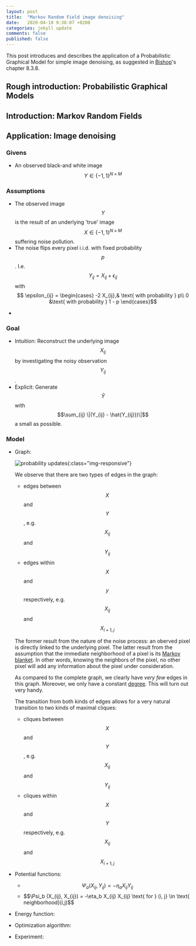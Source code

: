 ```yaml
---
layout: post
title:  "Markov Random Field image denoising"
date:   2020-04-10 9:38:07 +0200
categories: jekyll update
comments: false
published: false
---
```

<script type="text/javascript" async
src="https://cdnjs.cloudflare.com/ajax/libs/mathjax/2.7.1/MathJax.js?
config=TeX-AMS-MML_HTMLorMML"></script>

This post introduces and describes the application of a Probabilistic Graphical Model for simple image denoising, as suggested in [Bishop](https://www.microsoft.com/en-us/research/people/cmbishop/prml-book/)'s chapter 8.3.8. 

## Rough introduction: Probabilistic Graphical Models

## Introduction: Markov Random Fields

## Application: Image denoising

### Givens
* An observed black-and white image $$Y \in \{-1, 1\}^{N \times M}$$

### Assumptions
* The observed image $$Y$$ is the result of an underlying 'true' image $$X \in \{-1, 1\}^{N \times M}$$ suffering noise pollution.
* The noise flips every pixel i.i.d. with fixed probability $$p$$. I.e. $$Y_{ij} = X_{ij} + \epsilon_{ij}$$ with
  $$ \epsilon_{ij} =
    \begin{cases}
    -2 X_{ij},& \text{ with probability } p\\
    0 &\text{ with probability } 1 - p
    \end{cases}$$
* ~~~Pixels only depend on their immediate neighbors.

### Goal
* Intuition: Reconstruct the underlying image $$X_{ij}$$ by investigating the noisy observation $$Y_{ij}$$.
* Explicit: Generate $$\hat{Y}$$ with $$\sum_{ij} \|(Y_{ij} - \hat{Y_{ij}})\|$$ a small as possible.

### Model
* Graph:

  ![probability updates](/imgs/mrf/mrf_graph.png){:class="img-responsive"}


  We observe that there are two types of edges in the graph:
  - edges between $$X$$ and $$Y$$, e.g. $$X_{ij}$$ and $$Y_{ij}$$
  - edges within $$X$$ and $$y$$ respectively, e.g. $$X_{ij}$$ and $$X_{i+1,j}$$

  The former result from the nature of the noise process: an oberved pixel is directly linked to the underlying pixel. The latter result from the assumption that the immediate neighborhood of a pixel is its [Markov blanket](https://en.wikipedia.org/wiki/Markov_blanket). In other words, knowing the neighbors of the pixel, no other pixel will add any information about the pixel under consideration.

  As compared to the complete graph, we clearly have _very few_ edges in this graph. Moreover, we only have a constant [degree](https://en.wikipedia.org/wiki/Degree_(graph_theory)). This will turn out very handy.

  The transition from both kinds of edges allows for a very natural transition to two kinds of maximal cliques:
  - cliques between $$X$$ and $$Y$$, e.g. $$X_{ij}$$ and $$Y_{ij}$$
  - cliques within $$X$$ and $$Y$$ respectively, e.g. $$X_{ij}$$ and $$X_{i+1,j}$$

* Potential functions:
  - $$\Psi_a (X_{ij}, Y_{ij}) = -\eta_a X_{ij} Y_{ij}$$
  - $$\Psi_b (X_{ij}, X_{ij}) = -\eta_b X_{ij} X_{ij} \text{ for } (i, j} \in \text{ neighborhood}(i,j)$$
* Energy function:
* Optimization algorithm:
* Experiment: